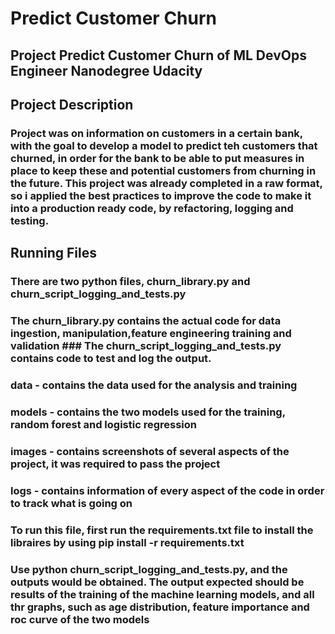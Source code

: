 # Predict Customer Churn

## Project **Predict Customer Churn** of ML DevOps Engineer Nanodegree Udacity

## Project Description
### Project was on information on customers in a certain bank, with the goal to develop a model to predict teh customers that churned, in order for the bank to be able to put measures in place to keep these and potential customers from churning in the future. This project was already completed in a raw format, so i applied the best practices to improve the code to make it into a production ready code, by refactoring, logging and testing.


## Running Files
### There are two python files, churn_library.py and churn_script_logging_and_tests.py
### The churn_library.py contains the actual code for data ingestion, manipulation,feature engineering training and validation ### The churn_script_logging_and_tests.py contains code to test and log the output.
### data - contains the data used for the analysis and training
### models - contains the two models used for the training, random forest and logistic regression
### images - contains screenshots of several aspects of the project, it was required to pass the project
### logs - contains information of every aspect of the code in order to track what is going on
### To run this file, first run the requirements.txt file to install the libraires by using pip install -r requirements.txt
### Use python churn_script_logging_and_tests.py, and the outputs would be obtained. The output expected should be results of the training of the machine learning models, and all thr graphs, such as age distribution, feature importance and roc curve of the two models


